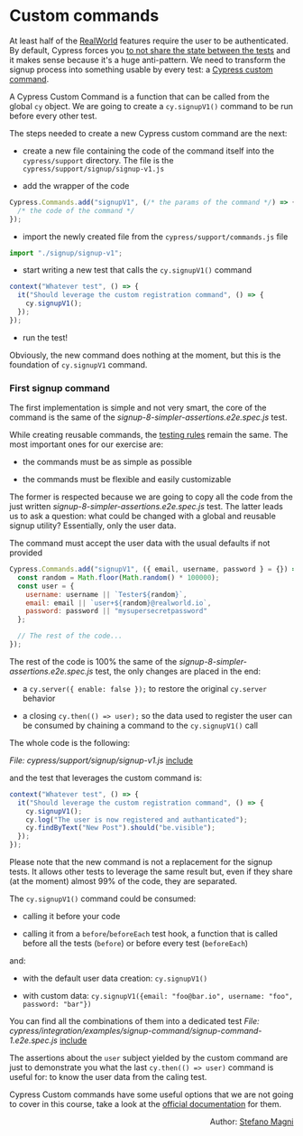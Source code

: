 # Custom commands

At least half of the [RealWorld](the-realworld-project.md) features require the user to be authenticated. By default, Cypress forces you [to not share the state between the tests](https://docs.cypress.io/guides/references/best-practices.html#Having-tests-rely-on-the-state-of-previous-tests) and it makes sense because it's a huge anti-pattern. We need to transform the signup process into something usable by every test: a [Cypress custom command](https://docs.cypress.io/api/cypress-api/custom-commands.html).

A Cypress Custom Command is a function that can be called from the global `cy` object. We are going to create a `cy.signupV1()` command to be run before every other test.

The steps needed to create a new Cypress custom command are the next:

- create a new file containing the code of the command itself into the `cypress/support` directory. The file is the `cypress/support/signup/signup-v1.js`

- add the wrapper of the code

```javascript
Cypress.Commands.add("signupV1", (/* the params of the command */) => {
  /* the code of the command */
});
```

- import the newly created file from the `cypress/support/commands.js` file

```javascript
import "./signup/signup-v1";
```

- start writing a new test that calls the `cy.signupV1()` command

```javascript
context("Whatever test", () => {
  it("Should leverage the custom registration command", () => {
    cy.signupV1();
  });
});
```

- run the test!

Obviously, the new command does nothing at the moment, but this is the foundation of `cy.signupV1` command.

### First signup command

The first implementation is simple and not very smart, the core of the command is the same of the
<i>signup-8-simpler-assertions.e2e.spec.js</i> test.

While creating reusable commands, the [testing rules](testing-rules.md#simple) remain the same. The most important ones for our exercise are:

- the commands must be as simple as possible

- the commands must be flexible and easily customizable

The former is respected because we are going to copy all the code from the just written <i>signup-8-simpler-assertions.e2e.spec.js</i> test. The latter leads us to ask a question: what could be changed with a global and reusable signup utility? Essentially, only the user data.

The command must accept the user data with the usual defaults if not provided

```javascript
Cypress.Commands.add("signupV1", ({ email, username, password } = {}) => {
  const random = Math.floor(Math.random() * 100000);
  const user = {
    username: username || `Tester${random}`,
    email: email || `user+${random}@realworld.io`,
    password: password || "mysupersecretpassword"
  };

  // The rest of the code...
});
```

The rest of the code is 100% the same of the <i>signup-8-simpler-assertions.e2e.spec.js</i> test, the only changes are placed in the end:

- a `cy.server({ enable: false });` to restore the original `cy.server` behavior

- a closing `cy.then(() => user);` so the data used to register the user can be consumed by chaining a command to the `cy.signupV1()` call

The whole code is the following:

<i>File: cypress/support/signup/signup-v1.js</i>
[include](../cypress/support/signup/signup-v1.js)

and the test that leverages the custom command is:

```javascript
context("Whatever test", () => {
  it("Should leverage the custom registration command", () => {
    cy.signupV1();
    cy.log("The user is now registered and authanticated");
    cy.findByText("New Post").should("be.visible");
  });
});
```

Please note that the new command is not a replacement for the signup tests. It allows other tests to leverage the same result but, even if they share (at the moment) almost 99% of the code, they are separated.

The `cy.signupV1()` command could be consumed:

- calling it before your code

- calling it from a `before`/`beforeEach` test hook, a function that is called before all the tests (`before`) or before every test (`beforeEach`)

and:

- with the default user data creation: `cy.signupV1()`

- with custom data: `cy.signupV1({email: "foo@bar.io", username: "foo", password: "bar"})`

You can find all the combinations of them into a dedicated test
<i>File: cypress/integration/examples/signup-command/signup-command-1.e2e.spec.js</i>
[include](../cypress/integration/examples/signup-command/signup-command-1.e2e.spec.js)

The assertions about the `user` subject yielded by the custom command are just to demonstrate you what the last `cy.then(() => user)` command is useful for: to know the user data from the caling test.

Cypress Custom commands have some useful options that we are not going to cover in this course, take a look at the [official documentation](https://docs.cypress.io/api/cypress-api/custom-commands.html#Arguments) for them.

<p style='text-align: right;'>Author: <a href="about-us.md#stefano-magni">Stefano Magni</a></p>
